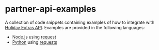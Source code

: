 # partner-api-examples

A collection of code snippets containing examples of how to integrate with [Holiday Extras API](http://docs.holidayextras.co.uk/hxapi/).
Examples are provided in the following languages:
* [Node.js](https://nodejs.org/) using [request](https://github.com/request/request)
* [Python](https://www.python.org/) using [requests](http://docs.python-requests.org/en/master/)